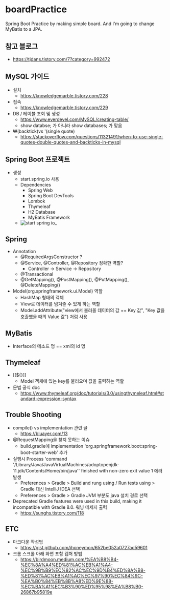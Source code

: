 # boardPractice
Spring Boot Practice by making simple board.
And I'm going to change MyBatis to a JPA.

## 참고 블로그
* https://tjdans.tistory.com/7?category=992472

## MySQL 가이드
* 설치
  - https://knowledgemarble.tistory.com/228
* 접속
  - https://knowledgemarble.tistory.com/229
* DB / 테이블 조회 및 생성
  - https://www.everdevel.com/MySQL/creating-table/
  - show databse; 가 아니라 show databases; 가 맞음
* ₩(backtick)vs '(single quote)
  - https://stackoverflow.com/questions/11321491/when-to-use-single-quotes-double-quotes-and-backticks-in-mysql

## Spring Boot 프로젝트
* 생성
  - start.spring.io 사용
  - Dependencies
    + Spring Web
    + Spring Boot DevTools
    + Lombok
    + Thymeleaf
    + H2 Database
    + MyBatis Framework 
  - ![start spring io_](https://user-images.githubusercontent.com/41232056/128606296-89d3dce3-bc8f-4f87-a70b-7e7f4939e052.png)

## Spring
* Annotation
  - @RequiredArgsConstructor ?
  - @Service, @Controller, @Repository 정확한 역할?
    + Controller -> Service -> Repository
  - @Transactional
  - @GetMapping(), @PostMapping(), @PutMapping(), @DeleteMapping()
* Model(org.springframework.ui.Model) 역할
  - HashMap 형태의 객체
  - View로 데이터를 넘겨줄 수 있게 하는 역할
  - Model.addAttribute("view에서 불러올 데이터의 값 == Key 값", "Key 값을 호출했을 때의 Value 값") 처럼 사용

## MyBatis
* Interface의 메소드 명 == xml의 id 명

## Thymeleaf
* [[${}]]
  - Model 객체에 있는 key를 불러오며 값을 출력하는 역할
* 문법 공식 doc
  - https://www.thymeleaf.org/doc/tutorials/3.0/usingthymeleaf.html#standard-expression-syntax

## Trouble Shooting
* compile() vs implementation 관련 글
  - https://bluayer.com/13
* @RequestMapping을 찾지 못하는 이슈
  - build.gradle에 implementation 'org.springframework.boot:spring-boot-starter-web' 추가
* 실행시 Process 'command '/Library/Java/JavaVirtualMachines/adoptopenjdk-11.jdk/Contents/Home/bin/java'' finished with non-zero exit value 1 에러 발생
  - Preferences > Gradle > Build and rung using / Run tests using > Gradle 대신 IntelliJ IDEA 선택
  - Preferences > Gradle > Gradle JVM 부분도 java 설치 경로 선택
* Deprecated Gradle features were used in this build, making it incompatible with Gradle 8.0. 워닝 메세지 출력 
  - https://sunghs.tistory.com/118

## ETC
* 마크다운 작성법
  - https://gist.github.com/ihoneymon/652be052a0727ad59601
* 크롬 스크롤 아래 화면 포함 캡처 방법
  - https://birdmoon.medium.com/%EA%B8%B4-%EC%8A%A4%ED%81%AC%EB%A1%A4-%EC%9B%B9%EC%82%AC%EC%9D%B4%ED%8A%B8-%ED%81%AC%EB%A1%AC%EC%97%90%EC%84%9C-%EA%B0%84%EB%8B%A8%ED%9E%88-%EC%BA%A1%EC%B3%90%ED%95%98%EA%B8%B0-26867b95819e
